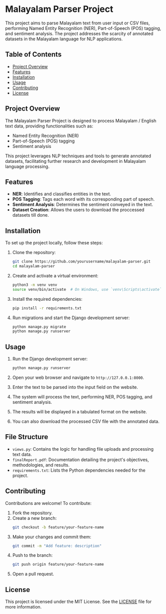 # Malayalam Parser Project

This project aims to parse Malayalam text from user input or CSV files, performing Named Entity Recognition (NER), Part-of-Speech (POS) tagging, and sentiment analysis. The project addresses the scarcity of annotated datasets in the Malayalam language for NLP applications.

## Table of Contents

- [Project Overview](#project-overview)
- [Features](#features)
- [Installation](#installation)
- [Usage](#usage)
- [Contributing](#contributing)
- [License](#license)

## Project Overview

The Malayalam Parser Project is designed to process Malayalam / English text data, providing functionalities such as:
- Named Entity Recognition (NER)
- Part-of-Speech (POS) tagging
- Sentiment analysis

This project leverages NLP techniques and tools to generate annotated datasets, facilitating further research and development in Malayalam language processing.

## Features

- **NER**: Identifies and classifies entities in the text.
- **POS Tagging**: Tags each word with its corresponding part of speech.
- **Sentiment Analysis**: Determines the sentiment conveyed in the text.
- **Dataset Creation**: Allows the users to download the proccessed datasets till done.

## Installation

To set up the project locally, follow these steps:

1. Clone the repository:
    ```bash
    git clone https://github.com/yourusername/malayalam-parser.git
    cd malayalam-parser
    ```

2. Create and activate a virtual environment:
    ```bash
    python3 -m venv venv
    source venv/bin/activate  # On Windows, use `venv\Scripts\activate`
    ```

3. Install the required dependencies:
    ```bash
    pip install -r requirements.txt
    ```

4. Run migrations and start the Django development server:
    ```bash
    python manage.py migrate
    python manage.py runserver
    ```

## Usage

1. Run the Django development server:
    ```bash
    python manage.py runserver
    ```

2. Open your web browser and navigate to `http://127.0.0.1:8000`.

3. Enter the text to be parsed into the input field on the website.

4. The system will process the text, performing NER, POS tagging, and sentiment analysis.

5. The results will be displayed in a tabulated format on the website.

6. You can also download the processed CSV file with the annotated data.

## File Structure

- `views.py`: Contains the logic for handling file uploads and processing text data.
- `finalReport.pdf`: Documentation detailing the project's objectives, methodologies, and results.
- `requirements.txt`: Lists the Python dependencies needed for the project.

## Contributing

Contributions are welcome! To contribute:

1. Fork the repository.
2. Create a new branch:
    ```bash
    git checkout -b feature/your-feature-name
    ```
3. Make your changes and commit them:
    ```bash
    git commit -m "Add feature: description"
    ```
4. Push to the branch:
    ```bash
    git push origin feature/your-feature-name
    ```
5. Open a pull request.

## License

This project is licensed under the MIT License. See the [LICENSE](LICENSE) file for more information.
